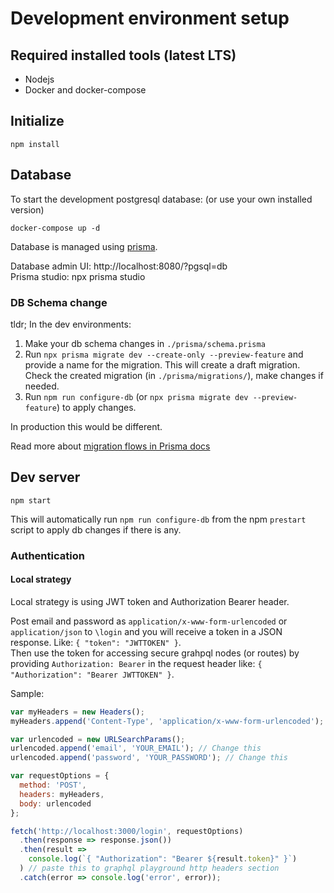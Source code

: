 # Development environment setup

## Required installed tools (latest LTS)

- Nodejs
- Docker and docker-compose

## Initialize

```
npm install
```

## Database

To start the development postgresql database: (or use your own installed version)

```
docker-compose up -d
```

Database is managed using [prisma](https://www.prisma.io/docs/).

Database admin UI: http://localhost:8080/?pgsql=db  
Prisma studio: npx prisma studio

### DB Schema change

tldr; In the dev environments:

1. Make your db schema changes in `./prisma/schema.prisma`
2. Run `npx prisma migrate dev --create-only --preview-feature` and provide a name for the migration. This will create a draft migration.  
   Check the created migration (in `./prisma/migrations/`), make changes if needed.
3. Run `npm run configure-db` (or `npx prisma migrate dev --preview-feature`) to apply changes.

In production this would be different.

Read more about [migration flows in Prisma docs](https://www.prisma.io/docs/concepts/components/prisma-migrate/prisma-migrate-flows/)

## Dev server

```
npm start
```

This will automatically run `npm run configure-db` from the npm `prestart` script to apply db changes if there is any.

### Authentication

#### Local strategy

Local strategy is using JWT token and Authorization Bearer header.

Post email and password as `application/x-www-form-urlencoded` or `application/json` to `\login` and you will receive a token in a JSON response. Like: `{ "token": "JWTTOKEN" }`.  
Then use the token for accessing secure grahpql nodes (or routes) by providing `Authorization: Bearer` in the request header like: `{ "Authorization": "Bearer JWTTOKEN" }`.

Sample:

```js
var myHeaders = new Headers();
myHeaders.append('Content-Type', 'application/x-www-form-urlencoded');

var urlencoded = new URLSearchParams();
urlencoded.append('email', 'YOUR_EMAIL'); // Change this
urlencoded.append('password', 'YOUR_PASSWORD'); // Change this

var requestOptions = {
  method: 'POST',
  headers: myHeaders,
  body: urlencoded
};

fetch('http://localhost:3000/login', requestOptions)
  .then(response => response.json())
  .then(result =>
    console.log(`{ "Authorization": "Bearer ${result.token}" }`)
  ) // paste this to graphql playground http headers section
  .catch(error => console.log('error', error));
```
